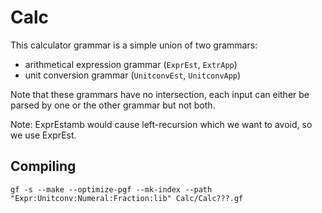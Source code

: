 Calc
====

This calculator grammar is a simple union of two grammars:

  * arithmetical expression grammar (`ExprEst`, `ExtrApp`)
  * unit conversion grammar (`UnitconvEst`, `UnitconvApp`)

Note that these grammars have no intersection, each input can either
be parsed by one or the other grammar but not both.

Note: ExprEstamb would cause left-recursion which we want to avoid,
so we use ExprEst.


Compiling
---------

    gf -s --make --optimize-pgf --mk-index --path "Expr:Unitconv:Numeral:Fraction:lib" Calc/Calc???.gf
